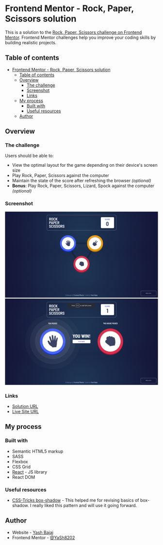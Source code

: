 # Frontend Mentor - Rock, Paper, Scissors solution

This is a solution to the [Rock, Paper, Scissors challenge on Frontend Mentor](https://www.frontendmentor.io/challenges/rock-paper-scissors-game-pTgwgvgH). Frontend Mentor challenges help you improve your coding skills by building realistic projects. 

## Table of contents

- [Frontend Mentor - Rock, Paper, Scissors solution](#frontend-mentor---rock-paper-scissors-solution)
  - [Table of contents](#table-of-contents)
  - [Overview](#overview)
    - [The challenge](#the-challenge)
    - [Screenshot](#screenshot)
    - [Links](#links)
  - [My process](#my-process)
    - [Built with](#built-with)
    - [Useful resources](#useful-resources)
  - [Author](#author)


## Overview

### The challenge

Users should be able to:

- View the optimal layout for the game depending on their device's screen size
- Play Rock, Paper, Scissors against the computer
- Maintain the state of the score after refreshing the browser _(optional)_
- **Bonus**: Play Rock, Paper, Scissors, Lizard, Spock against the computer _(optional)_

### Screenshot

![](./Screenshot.png)
![](./Screenshot2.png)


### Links

- [Solution URL](https://github.com/YaSh8202/react-rock-paper-scissor)
- [Live Site URL](https://react-rock-paper-scissor.vercel.app/)

## My process

### Built with

- Semantic HTML5 markup
- SASS
- Flexbox
- CSS Grid
- [React](https://reactjs.org/) - JS library
- React DOM

<!-- ### What I learned

Use this section to recap over some of your major learnings while working through this project. Writing these out and providing code samples of areas you want to highlight is a great way to reinforce your own knowledge.

To see how you can add code snippets, see below:

```html
<h1>Some HTML code I'm proud of</h1>
```
```css
.proud-of-this-css {
  color: papayawhip;
}
```
```js
const proudOfThisFunc = () => {
  console.log('🎉')
}
```

If you want more help with writing markdown, we'd recommend checking out [The Markdown Guide](https://www.markdownguide.org/) to learn more.

**Note: Delete this note and the content within this section and replace with your own learnings.** -->


### Useful resources

- [CSS-Tricks box-shadow](https://css-tricks.com/almanac/properties/b/box-shadow/) - This helped me for revising basics of box-shadow. I really liked this pattern and will use it going forward.
<!-- - [Example resource 2](https://www.example.com) - This is an amazing article which helped me finally understand XYZ. I'd recommend it to anyone still learning this concept. -->

## Author

- Website - [Yash Bajaj](https://yashbajaj.vercel.app/)
- Frontend Mentor - [@YaSh8202](https://www.frontendmentor.io/profile/YaSh8202)

